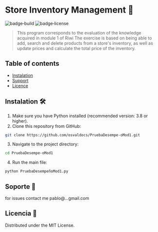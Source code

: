 # Store Inventory Management 🚀

![badge‑build](https://img.shields.io/github/actions/workflow/status/USER/REPO/ci.yml)
![badge‑license](https://img.shields.io/github/license/USER/REPO)

> This program corresponds to the evaluation of the knowledge acquired in module 1 of Riwi
> The exercise is based on being able to add, search and delete products from a store's inventory, as well as update prices and calculate the total price of the inventory.



## Table of contents
- [Instalation](#instalación)
- [Support](#soporte)
- [Licence](#licencia)

## Instalation 🛠️

1. Make sure you have Python installed (recommended version: 3.8 or higher).
2. Clone this repository from GitHub:

```bash
git clone https://github.com/osvaldocs/PruebaDesempe-oMod1.git
```

3. Navigate to the project directory:

```bash
cd PruebaDesempe-oMod1
```

4. Run the main file:

```bash
python PruebaDesempeñoMod1.py
```

## Soporte 🐛

for issues contact me pablo@...gmail.com

## Licencia 📄

Distributed under the MIT License.
